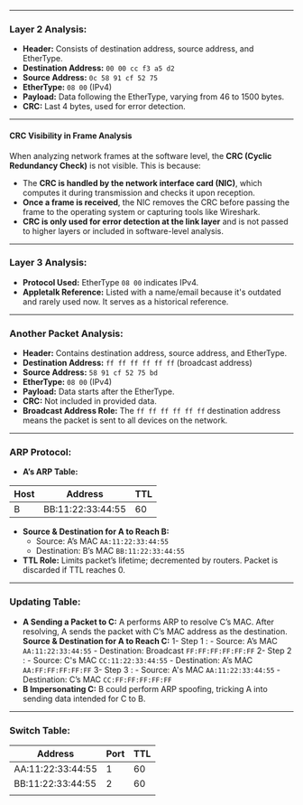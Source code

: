 
---
### Layer 2 Analysis:
- **Header:** Consists of destination address, source address, and EtherType.
- **Destination Address:** `00 00 cc f3 a5 d2`
- **Source Address:** `0c 58 91 cf 52 75`
- **EtherType:** `08 00` (IPv4)
- **Payload:** Data following the EtherType, varying from 46 to 1500 bytes.
- **CRC:** Last 4 bytes, used for error detection.

---
#### CRC Visibility in Frame Analysis

When analyzing network frames at the software level, the **CRC (Cyclic Redundancy Check)** is not visible. This is because:
- The **CRC is handled by the network interface card (NIC)**, which computes it during transmission and checks it upon reception.
- **Once a frame is received**, the NIC removes the CRC before passing the frame to the operating system or capturing tools like Wireshark.
- **CRC is only used for error detection at the link layer** and is not passed to higher layers or included in software-level analysis.
---
### Layer 3 Analysis:
- **Protocol Used:** EtherType `08 00` indicates IPv4.
- **Appletalk Reference:** Listed with a name/email because it's outdated and rarely used now. It serves as a historical reference.

---

### Another Packet Analysis:
- **Header:** Contains destination address, source address, and EtherType.
- **Destination Address:** `ff ff ff ff ff ff` (broadcast address)
- **Source Address:** `58 91 cf 52 75 bd`
- **EtherType:** `08 00` (IPv4)
- **Payload:** Data starts after the EtherType.
- **CRC:** Not included in provided data.
- **Broadcast Address Role:** The `ff ff ff ff ff ff` destination address means the packet is sent to all devices on the network.

---

### ARP Protocol:
- **A’s ARP Table:**

| Host | Address           | TTL |
| ---- | ----------------- | --- |
| B    | BB:11:22:33:44:55 | 60  |

- **Source & Destination for A to Reach B:**
  - Source: A’s MAC `AA:11:22:33:44:55`
  - Destination: B’s MAC `BB:11:22:33:44:55`
- **TTL Role:** Limits packet’s lifetime; decremented by routers. Packet is discarded if TTL reaches 0.

---

### Updating Table:
- **A Sending a Packet to C:** A performs ARP to resolve C’s MAC. After resolving, A sends the packet with C’s MAC address as the destination.
**Source & Destination for A to Reach C:**
	1- Step 1 : 
		- Source: A’s MAC `AA:11:22:33:44:55`
		- Destination: Broadcast `FF:FF:FF:FF:FF:FF`
	 2- Step 2 :
		- Source: C's MAC `CC:11:22:33:44:55`
		- Destination: A’s MAC `AA:FF:FF:FF:FF:FF`
	 3- Step 3 :
		- Source: A's MAC `AA:11:22:33:44:55`
		- Destination: C’s MAC `CC:FF:FF:FF:FF:FF`
- **B Impersonating C:** B could perform ARP spoofing, tricking A into sending data intended for C to B.

---

### Switch Table:

| Address           | Port | TTL |
| ----------------- | ---- | --- |
| AA:11:22:33:44:55 | 1    | 60  |
| BB:11:22:33:44:55 | 2    | 60  |
|                   |      |     |
